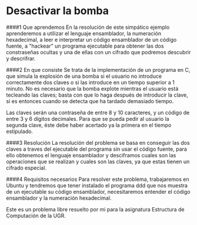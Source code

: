 # Desactivar la bomba

####1 Que aprendemos
En la resolución de este simpático ejemplo aprenderemos a utilizar el lenguaje ensamblador, la numeración hexadecimal, a leer e interpretar un código ensamblador de un código fuente, a "hackear" un programa ejecutable para obtener las dos constraseñas ocultas y una de ellas con un cifrado que podremos descubrir y descrifrar.

####2 En que consiste
Se trata de la implementación de un programa en C, que simula la explosión de una bomba si el usuario no introduce correctamente dos claves o si las introduce en un tiempo superior a 1 minuto. No es necesario que la bomba explote mientras el usuario está tecleando las claves; basta con que lo haga después de introducir la clave, si es entonces cuando se detecta que ha tardado demasiado tiempo.

Las claves serán una contraseña de entre 8 y 10 caracteres, y un código de entre 3 y 6 dígitos decimales. Para que se pueda pedir al usuario la segunda clave, éste debe haber acertado ya la primera en el tiempo estipulado.

####3 Resolución
La resolución del problema se basa en conseguir las dos claves a traves del ejecutable del programa sin usar el código fuente, para ello obtenemos el lenguaje ensamblador y desciframos cuales son las operaciones que se realizan y cuales son las claves, ya que estas tienen un cifrado especial.

####4 Requisitos necesarios
Para resolver este problema, trabajaremos en Ubuntu y tendremos que tener instalado el programa ddd que nos muestra de un ejecutable su código ensamblador, necesitaremos entender el código ensamblador y la numeración hexadecimal.

Este es un problema libre resuelto por mi para la asignatura Estructura de Computación de la UGR.


